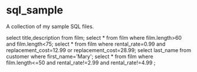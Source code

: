 # sql_sample
A collection of my sample SQL files.

select title,description from film;
select * from film where film.length>60 and film.length<75;
select * from film where rental_rate=0.99 and replacement_cost=12.99 or replacement_cost=28.99;
select last_name from customer where first_name='Mary';
select * from film where film.length<=50 and rental_rate!=2.99 and rental_rate!=4.99 ;
